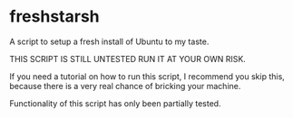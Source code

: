 # freshstarsh
A script to setup a fresh install of Ubuntu to my taste.

THIS SCRIPT IS STILL UNTESTED RUN IT AT YOUR OWN RISK.

If you need a tutorial on how to run this script, I recommend you skip this, because there is a very real chance of bricking your machine.

Functionality of this script has only been partially tested. 
